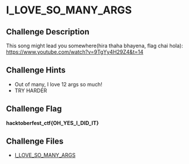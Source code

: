 # I_LOVE_SO_MANY_ARGS

## Challenge Description

This song might lead you somewhere(hira thaha bhayena, flag chai hola):
https://www.youtube.com/watch?v=9TgYy4H29Z4&t=14

## Challenge Hints

- Out of many, I love 12 args so much!
- TRY HARDER

## Challenge Flag

**hacktoberfest_ctf{OH_YES_I_DID_IT}**

## Challenge Files

- [I_LOVE_SO_MANY_ARGS](I_LOVE_SO_MANY_ARGS)
